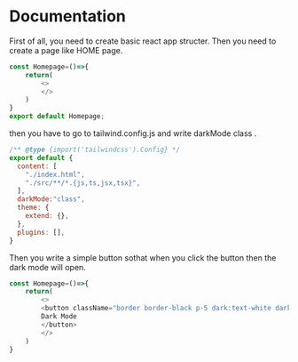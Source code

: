 # Documentation

First of all, you need to create basic react app structer. Then you need to create a page like HOME page.
```javascript
const Homepage=()=>{
    return(
        <>
        </>
    )
}
export default Homepage;
```
then you have to go to tailwind.config.js and write darkMode class .
```javascript
/** @type {import('tailwindcss').Config} */
export default {
  content: [
    "./index.html",
    "./src/**/*.{js,ts,jsx,tsx}",
  ],
  darkMode:"class",
  theme: {
    extend: {},
  },
  plugins: [],
}

```
Then you write a simple button sothat when you click the button then the dark mode will open.

```javascript
const Homepage=()=>{
    return(
        <>
        <button className="border border-black p-5 dark:text-white dark:border-white bg-green-500 ont-bold">
        Dark Mode
        </button>
        </>
    )
}
```

